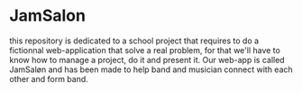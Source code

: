 # JamSalon

this repository is dedicated to a school project that requires to do a fictionnal web-application that solve a real problem, for that we'll have to know how to manage a project, do it and present it. Our web-app is called JamSaløn and has been made to help band and musician connect with each other and form band.
